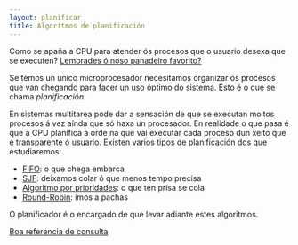 ```yaml
---
layout: planificar
title: Algoritmos de planificación
---
```


Como se apaña a CPU para atender ós procesos que o usuario desexa que se executen? [Lembrades ó noso panadeiro favorito?](https://irocho.wordpress.com/2017/01/10/panadeiro-organizado/)

Se temos un único microprocesador necesitamos organizar os procesos que van chegando para facer un uso óptimo do sistema. Esto é o que se chama _planificación_.

En sistemas multitarea pode dar a sensación de que se executan moitos procesos á vez aínda que só haxa un procesador. En realidade o que pasa é que a CPU planifica a orde na que vai executar cada proceso dun xeito que é transparente ó  usuario. Existen varios tipos de planificación dos que estudiaremos:

* [FIFO]({{site.url}}/planificar/11fifo): o que chega embarca
* [SJF]({{site.url}}/planificar/12sjf): deixamos colar ó que menos tempo precisa
* [Algoritmo por prioridades]({{site.url}}/planificar/13prioridades): o que ten prisa se cola
* [Round-Robin]({{site.url}}/planificar/14roundrobin): imos a pachas

O planificador é o encargado de que levar adiante estes algoritmos.

[Boa referencia de consulta](https://manuais.iessanclemente.net/index.php/Algoritmos_de_Planificaci%C3%B3n_da_CPU)
